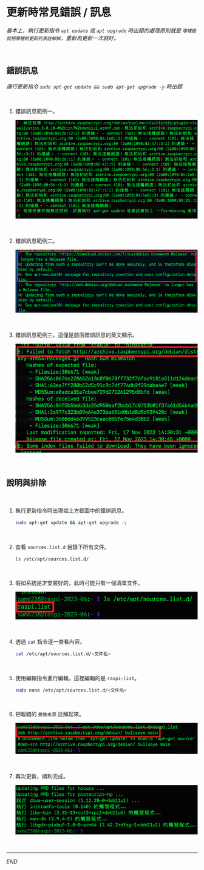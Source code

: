 # 更新時常見錯誤 / 訊息

_基本上，執行更新指令 `apt update` 或 `apt upgrade` 時出錯的處理原則就是 `哪裡錯就把哪裡的更新列表註解掉`，重新再更新一次就好。_

<br>

##  錯誤訊息

_運行更新指令 `sudo apt-get update && sudo apt-get upgrade -y` 時出錯_

<br>

1. 錯誤訊息範例一。

   ![](images/img_04.png)

<br>

2. 錯誤訊息範例二。

   ![](images/img_25.png)

<br>

3. 錯誤訊息範例三，這僅是前面錯誤訊息的英文顯示。

   ![](images/img_33.png)

<br>

## 說明與排除

<br>

1. 執行更新指令時出現如上方截圖中的錯誤訊息。

   ```bash
   sudo apt-get update && apt-get upgrade -y
   ```

<br>

2. 查看 `sources.list.d` 目錄下所有文件。

   ```bash
   ls /etc/apt/sources.list.d/
   ```

<br>

3. 假如系統是才安裝好的，此時可能只有一個清單文件。
   
   ![](images/img_09.png)

<br>

4. 透過 `cat` 指令逐一查看內容。

   ```bash
   cat /etc/apt/sources.list.d/<文件名>
   ```

<br>

5. 使用編輯指令進行編輯，這裡編輯的是 `raspi-list`。

   ```bash
   sudo nano /etc/apt/sources.list.d/<文件名>
   ```

<br>

6. 把報錯的 `鏡像來源` 註解起來。

   ![](images/img_10.png)

<br>

7. 再次更新，順利完成。

   ![](images/img_11.png)

<br>

___

_END_